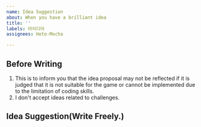 ```yaml
---
name: Idea Suggestion
about: When you have a brilliant idea
title: ''
labels: 아이디어
assignees: Hoto-Mocha

---
```


## Before Writing
1. This is to inform you that the idea proposal may not be reflected if it is judged that it is not suitable for the game or cannot be implemented due to the limitation of coding skills.
2. I don't accept ideas related to challenges.

## Idea Suggestion(Write Freely.)
